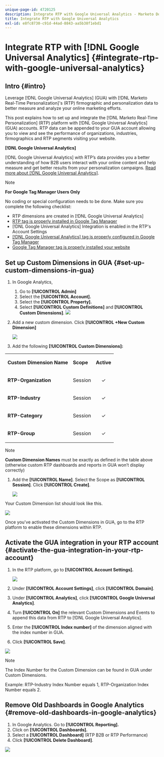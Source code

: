 ```yaml
---
unique-page-id: 4720125
description: Integrate RTP with Google Universal Analytics - Marketo Docs - Product Documentation
title: Integrate RTP with Google Universal Analytics
exl-id: e8fc8730-c91d-44ad-8843-aa5b38f1ebd1
---
```

# Integrate RTP with [!DNL Google Universal Analytics] {#integrate-rtp-with-google-universal-analytics}

## Intro {#intro}

Leverage [!DNL Google Universal Analytics] (GUA) with [!DNL Marketo Real-Time Personalization]'s (RTP) firmographic and personalization data to better measure and analyze your online marketing efforts.

This post explains how to set up and integrate the [!DNL Marketo Real-Time Personalization] (RTP) platform with [!DNL Google Universal Analytics] (GUA) accounts. RTP data can be appended to your GUA account allowing you to view and see the performance of organizations, industries, firmographics and RTP segments visiting your website.

**[!DNL Google Universal Analytics]**

[!DNL Google Universal Analytics] with RTP’s data provides you a better understanding of how B2B users interact with your online content and help measure and get better results from your personalization campaigns. [Read more about [!DNL Google Universal Analytics]](https://support.google.com/analytics/answer/2790010/?hl=en&authuser=1).

>[!NOTE]
>
>**For Google Tag Manager Users Only**
>
>No coding or special configuration needs to be done. Make sure you complete the following checklist:
>
>* RTP dimensions are created in [!DNL Google Universal Analytics]
>* [RTP tag is properly installed in Google Tag Manager](https://docs.marketo.com/display/public/DOCS/Implementing+RTP+using+Google+Tag+Manager)
>* [!DNL Google Universal Analytics] Integration is enabled in the RTP's Account Settings
>* [[!DNL Google Universal Analytics] tag is properly configured in Google Tag Manager](https://support.google.com/tagmanager/answer/6107124?hl=en)
>* [Google Tag Manager tag is properly installed your website](https://developers.google.com/tag-manager/quickstart)

## Set up Custom Dimensions in GUA {#set-up-custom-dimensions-in-gua}

1. In Google Analytics,

    1. Go to **[!UICONTROL Admin]**
    1. Select the **[!UICONTROL Account].**
    1. Select the **[!UICONTROL Property].**
    1. Select **[!UICONTROL Custom Definitions]** and **[!UICONTROL Custom Dimensions]**.
       ![](assets/image2014-11-29-11-3a2-3a32.png)

1. Add a new custom dimension. Click **[!UICONTROL +New Custom Dimension]**

   ![](assets/image2014-11-29-11-3a8-3a16.png)

1. Add the following **[!UICONTROL Custom Dimensions]:**

<table> 
 <tbody> 
  <tr> 
   <td><p><strong>Custom Dimension Name</strong></p></td> 
   <td><p><strong>Scope</strong></p></td> 
   <td><p><strong>Active</strong></p></td> 
  </tr> 
  <tr> 
   <td><p><strong>RTP-Organization</strong></p></td> 
   <td><p>Session</p></td> 
   <td><p align="center">✓</p></td> 
  </tr> 
  <tr> 
   <td><p><strong>RTP-Industry</strong></p></td> 
   <td><p>Session</p></td> 
   <td><p align="center">✓</p></td> 
  </tr> 
  <tr> 
   <td><p><strong>RTP-Category</strong></p></td> 
   <td><p>Session</p></td> 
   <td><p align="center">✓</p></td> 
  </tr> 
  <tr> 
   <td><p><strong>RTP-Group</strong></p></td> 
   <td><p>Session</p></td> 
   <td><p align="center">✓</p></td> 
  </tr> 
 </tbody> 
</table>

   >[!NOTE]
   >
   >**Custom Dimension Names** must be exactly as defined in the table above (otherwise custom RTP dashboards and reports in GUA won’t display correctly)

1. Add the **[!UICONTROL Name]**. Select the Scope as **[!UICONTROL Session]**. Click **[!UICONTROL Create]**.

   ![](assets/image2014-11-29-11-3a12-3a51.png)

Your Custom Dimension list should look like this.

![](assets/image2014-11-29-11-36-50-version-2.png)

Once you've activated the Custom Dimensions in GUA, go to the RTP platform to enable these dimensions within RTP.

## Activate the GUA integration in your RTP account {#activate-the-gua-integration-in-your-rtp-account}

1. In the RTP platform, go to **[!UICONTROL Account Settings].**

   ![](assets/image2014-11-29-11-3a27-3a7.png)

1. Under **[!UICONTROL Account Settings]**, click **[!UICONTROL Domain]**.
1. Under **[!UICONTROL Analytics]**, click **[!UICONTROL Google Universal Analytics]**.
1. Turn **[!UICONTROL On]** the relevant Custom Dimensions and Events to append this data from RTP to [!DNL Google Universal Analytics].
1. Enter the **[!UICONTROL Index number]** of the dimension aligned with the index number in GUA.
1. Click **[!UICONTROL Save]**.

![](assets/image2014-11-29-11-31-23-version-2.png)

>[!NOTE]
>
>The Index Number for the Custom Dimension can be found in GUA under Custom Dimensions.
>
>Example: RTP-Industry Index Number equals 1, RTP-Organization Index Number equals 2.

## Remove Old Dashboards in Google Analytics {#remove-old-dashboards-in-google-analytics}

1. In Google Analytics. Go to **[!UICONTROL Reporting].**
1. Click on **[!UICONTROL Dashboards].**
1. Select a **[!UICONTROL Dashboard]** (RTP B2B or RTP Performance)
1. Click **[!UICONTROL Delete Dashboard]**.

![](assets/image2014-11-29-11-3a42-3a55.png)
